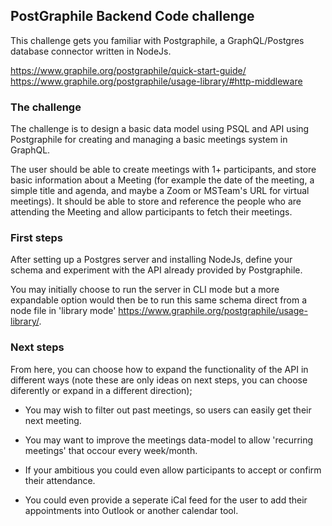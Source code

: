 ## PostGraphile Backend Code challenge

This challenge gets you familiar with Postgraphile, a GraphQL/Postgres database connector written in NodeJs.

<https://www.graphile.org/postgraphile/quick-start-guide/>
<https://www.graphile.org/postgraphile/usage-library/#http-middleware>

### The challenge

The challenge is to design a basic data model using PSQL and API using Postgraphile for creating and managing a basic meetings system in GraphQL.

The user should be able to create meetings with 1+ participants, and store basic information about a Meeting (for example the date of the meeting, a simple title and agenda, and maybe a Zoom or MSTeam's URL for virtual meetings). It should be able to store and reference the people who are attending the Meeting and allow participants to fetch their meetings.

### First steps

After setting up a Postgres server and installing NodeJs, define your schema and experiment with the API already provided by Postgraphile. 

You may initially choose to run the server in CLI mode but a more expandable option would then be to run this same schema direct from a node file in 'library mode' <https://www.graphile.org/postgraphile/usage-library/>.

### Next steps

From here, you can choose how to expand the functionality of the API in different ways (note these are only ideas on next steps, you can choose diferently or expand in a different direction);

- You may wish to filter out past meetings, so users can easily get their next meeting.

- You may want to improve the meetings data-model to allow 'recurring meetings' that occour every week/month.

- If your ambitious you could even allow participants to accept or confirm their attendance.

- You could even provide a seperate iCal feed for the user to add their appointments into Outlook or another calendar tool.
